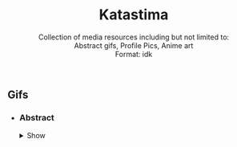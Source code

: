 <div align="center">
    <h1>Katastima</h1>
    <p>
        Collection of media resources including but not limited to:<br />
        Abstract gifs, Profile Pics, Anime art<br/> 
        Format: idk
   </div>

<br/>

<h2>Gifs</h2>

  * <div>
    <h3>Abstract</h3>
    <details>
      <summary>Show</summary>
      
      <img src="https://user-images.githubusercontent.com/75514601/209616422-ae1407ff-146d-46b7-b716-d43da5cb021d.gif" alt="1" align="center" width="600px"/>
      <br></br>
      
      <img src="https://user-images.githubusercontent.com/75514601/209625722-7a7ffa83-f44c-4a6b-93b5-32474236fe94.gif" alt="2" align="center" width="600px"/>
      <br></br>
      
      <img src="https://user-images.githubusercontent.com/75514601/209625716-5dae539d-65d1-4703-b04d-ca5e839f8c61.gif" alt="3" align="center" width="600px"/>
      <br></br>
      
  </details>
  </div>
